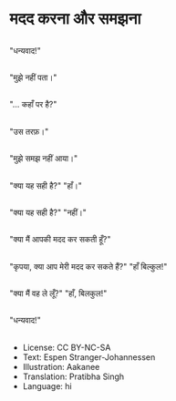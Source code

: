 # मदद करना और समझना

##
"धन्यवाद!"

##
"मुझे नहीं पता।"

##
"… कहाँ पर है?"

##
"उस तरफ़।"

##
"मुझे समझ नहीं आया।"

##
"क्या यह सही है?" "हाँ।"

##
"क्या यह सही है?" "नहीं।"

##
"क्या मैं आपकी मदद कर सकती हूँ?"

##
"कृपया, क्या आप मेरी मदद कर सकते हैं?" "हाँ बिल्कुल!" 

##
"क्या मैं वह ले लूँ?" "हाँ, बिलकुल!"

##
"धन्यवाद!"

##
* License: CC BY-NC-SA
* Text: Espen Stranger-Johannessen
* Illustration: Aakanee
* Translation: Pratibha Singh
* Language: hi
